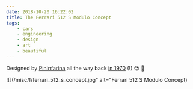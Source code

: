 ```yaml
---
date: 2018-10-20 16:22:02
title: The Ferrari 512 S Modulo Concept
tags:
    - cars
    - engineering
    - design
    - art
    - beautiful
---
```


Designed by [Pininfarina](http://www.pininfarina.com/it/ferrari_modulo/) all the way back [in 1970](https://www.youtube.com/watch?v=W_nqVljroho) (!) 😍 🤤

![](/misc/f/ferrari_512_s_concept.jpg" alt="Ferrari 512 S Modulo Concept)
